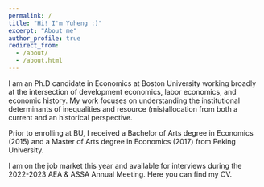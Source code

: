 ```yaml
---
permalink: /
title: "Hi! I'm Yuheng :)"
excerpt: "About me"
author_profile: true
redirect_from: 
  - /about/
  - /about.html
---
```



I am an Ph.D candidate in Economics at Boston University working broadly at the intersection of development economics, labor economics, and economic history. My work focuses on understanding the institutional determinants of inequalities and resource (mis)allocation from both a current and an historical perspective.

Prior to enrolling at BU, I received a Bachelor of Arts degree in Economics (2015) and a Master of Arts degree in Economics (2017) from Peking University. 

I am on the job market this year and available for interviews during the 2022-2023 AEA & ASSA Annual Meeting. Here you can find my CV.
